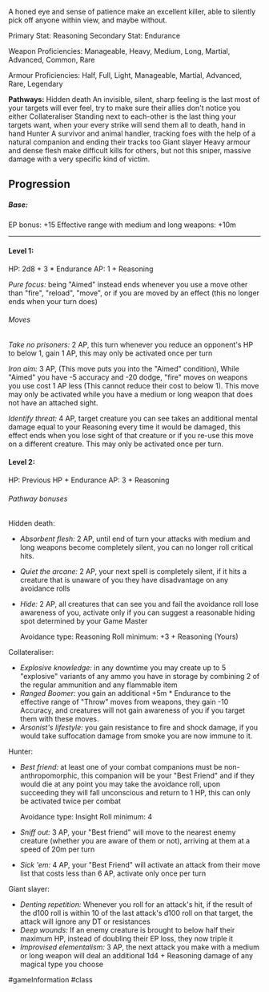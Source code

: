 A honed eye and sense of patience make an excellent killer, able to silently pick off anyone within view, and maybe without.

Primary Stat: Reasoning
Secondary Stat: Endurance

Weapon Proficiencies: Manageable, Heavy, Medium, Long, Martial, Advanced, Common, Rare

Armour Proficiencies: Half, Full, Light, Manageable, Martial, Advanced, Rare, Legendary

**Pathways:**
Hidden death
	An invisible, silent, sharp feeling is the last most of your targets will ever feel, try to make sure their allies don't notice you either
Collateraliser
	Standing next to each-other is the last thing your targets want, when your every strike will send them all to death, hand in hand
Hunter
	A survivor and animal handler, tracking foes with the help of a natural companion and ending their tracks too
Giant slayer
	Heavy armour and dense flesh make difficult kills for others, but not this sniper, massive damage with a very specific kind of victim.

## Progression

##### Base:
EP bonus: +15
Effective range with medium and long weapons: +10m

---
#### Level 1:

HP: 2d8 + 3 * Endurance
AP: 1 + Reasoning

*Pure focus:* being "Aimed" instead ends whenever you use a move other than "fire", "reload", "move", or if you are moved by an effect (this no longer ends when your turn does)
###### Moves
*Take no prisoners:* 2 AP, this turn whenever you reduce an opponent's HP to below 1, gain 1 AP, this may only be activated once per turn

*Iron aim:* 3 AP, (This move puts you into the "Aimed" condition), While "Aimed" you have -5 accuracy and -20 dodge, "fire" moves on weapons you use cost 1 AP less (This cannot reduce their cost to below 1). This move may only be activated while you have a medium or long weapon that does not have an attached sight.

*Identify threat:* 4 AP, target creature you can see takes an additional mental damage equal to your Reasoning every time it would be damaged, this effect ends when you lose sight of that creature or if you re-use this move on a different creature. This may only be activated once per turn.

#### Level 2:

HP: Previous HP + Endurance
AP: 3 + Reasoning

###### Pathway bonuses

Hidden death: 
- *Absorbent flesh:* 2 AP, until end of turn your attacks with medium and long weapons become completely silent, you can no longer roll critical hits.
- *Quiet the arcane:* 2 AP, your next spell is completely silent, if it hits a creature that is unaware of you they have disadvantage on any avoidance rolls
- *Hide:* 2 AP, all creatures that can see you and fail the avoidance roll lose awareness of you, activate only if you can suggest a reasonable hiding spot determined by your Game Master

  Avoidance type: Reasoning
  Roll minimum: +3 + Reasoning (Yours)


Collateraliser:
- *Explosive knowledge:* in any downtime you may create up to 5 "explosive" variants of any ammo you have in storage by combining 2 of the regular ammunition and any flammable item
- *Ranged Boomer:* you gain an additional +5m * Endurance to the effective range of "Throw" moves from weapons, they gain -10 Accuracy, and creatures will not gain awareness of you if you target them with these moves.
- *Arsonist's lifestyle:* you gain resistance to fire and shock damage, if you would take suffocation damage from smoke you are now immune to it.

Hunter:
- *Best friend:* at least one of your combat companions must be non-anthropomorphic, this companion will be your "Best Friend" and if they would die at any point you may take the avoidance roll, upon succeeding they will fall unconscious and return to 1 HP, this can only be activated twice per combat

  Avoidance type: Insight
  Roll minimum: 4
- *Sniff out:* 3 AP, your "Best friend" will move to the nearest enemy creature (whether you are aware of them or not), arriving at them at a speed of 20m per turn
- *Sick 'em:* 4 AP, your "Best Friend" will activate an attack from their move list that costs less than 6 AP, activate only once per turn

Giant slayer:
- *Denting repetition:* Whenever you roll for an attack's hit, if the result of the d100 roll is within 10 of the last attack's d100 roll on that target, the attack will ignore any DT or resistances
- *Deep wounds:* If an enemy creature is brought to below half their maximum HP, instead of doubling their EP loss, they now triple it
- *Improvised elementalism:* 3 AP, the next attack you make with a medium or long weapon will deal an additional 1d4 + Reasoning damage of any magical type you choose


#gameInformation #class
